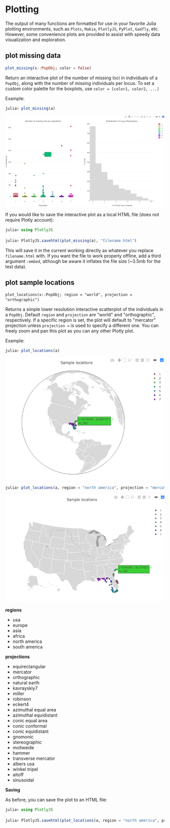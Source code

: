 # Plotting

The output of many functions are formatted for use in your favorite Julia plotting environments, such as `Plots`, `Makie`, `PlotlyJS`, `PyPlot`, `Gadfly`, etc. However, some convenience plots are provided to assist with speedy data visualization and exploration. 



## plot missing data

```julia
plot_missing(x::PopObj; color = false)
```
Return an interactive plot of the number of missing loci in individuals of a `PopObj`, along with the number of missing individuals per locus. To set a custom color palette for the boxplots, use `color = [color1, color2, ...]`

Example:

```julia
julia> plot_missing(a)
```

![missing_plot](img/missing_plot.png)



If you would like to save the interactive plot as a local HTML file (does not require Plotly account):

```julia
julia> using PlotlyJS

julia> PlotlyJS.savehtml(plot_missing(a), "filename.html")
```

This will save it in the current working directly as whatever you replace `filename.html` with. If you want the file to work properly offline, add a third argument `:embed`, although be aware it inflates the file size (~3.5mb for the test data). 

## plot sample locations

    plot_locations(x::PopObj; region = "world", projection = "orthographic")

Returns a simple lower resolution interactive scatterplot of the individuals in a `PopObj`. Default `region` and `projection` are "world" and "orthographic", respectively. If a specific region is set, the plot will default to "mercator" projection unless `projection =` is used to specify a different one. You can freely zoom and pan this plot as you can any other Plotly plot.

Example:

```julia
julia> plot_locations(a)
```

![world plot](img/locations_plot_world.png)



```julia
julia> plot_locations(a, region = "north america", projection = "mercator")`
```

![north america plot](img/locations_plot_na.png)

**regions**

- usa
- europe
- asia
- africa
- north america
- south america

**projections**

- equirectangular
- mercator
- orthographic
- natural earth
- kavrayskiy7
- miller
- robinson
- eckert4
- azimuthal equal area
- azimuthal equidistant
- conic equal area
- conic conformal
- conic equidistant
- gnomonic
- stereographic
- mollweide
- hammer
- transverse mercator
- albers usa
- winkel tripel
- aitoff
- sinusoidal

**Saving**

As before, you can save the plot to an HTML file:

```julia
julia> using PlotlyJS

julia> PlotlyJS.savehtml(plot_locations(a, region = "north america", projection = "mercator"), "filename.html")
```